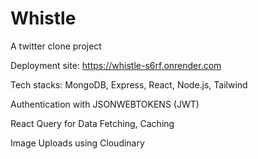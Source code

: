 # Whistle

A twitter clone project

Deployment site: https://whistle-s6rf.onrender.com

Tech stacks: MongoDB, Express, React, Node.js, Tailwind

Authentication with JSONWEBTOKENS (JWT)

React Query for Data Fetching, Caching

Image Uploads using Cloudinary
